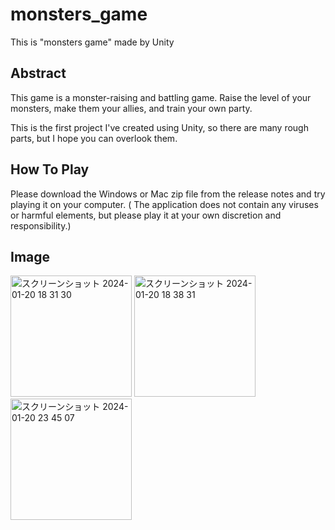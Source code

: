 # monsters_game
This is "monsters  game" made by Unity

## Abstract
This game is a monster-raising and battling game. 
Raise the level of your monsters, make them your allies, and train your own party. 

This is the first project I've created using Unity, so there are many rough parts, but I hope you can overlook them.

## How To Play

Please download the Windows or Mac zip file from the release notes and try playing it on your computer.
(
The application does not contain any viruses or harmful elements, but please play it at your own discretion and responsibility.)

## Image
<img width="194" alt="スクリーンショット 2024-01-20 18 31 30" src="https://github.com/takumi-333/monsters_game/assets/73085571/93068311-257c-4911-b404-0c2d80d41191">
<img width="194" alt="スクリーンショット 2024-01-20 18 38 31" src="https://github.com/takumi-333/monsters_game/assets/73085571/6eeb60a4-c8cd-45fc-80cd-be6e7e68d338">
<img width="194" alt="スクリーンショット 2024-01-20 23 45 07" src="https://github.com/takumi-333/monsters_game/assets/73085571/88e19c40-e199-453a-b1ba-37186a9954f9">

